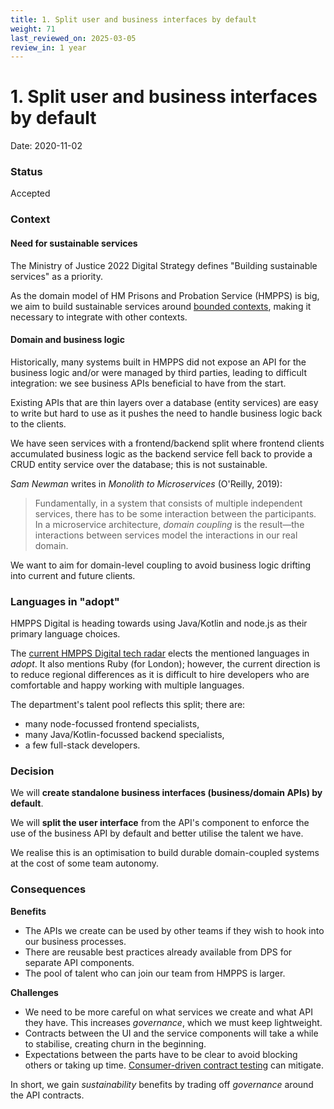 ```yaml
---
title: 1. Split user and business interfaces by default
weight: 71
last_reviewed_on: 2025-03-05
review_in: 1 year
---
```


# 1. Split user and business interfaces by default

Date: 2020-11-02

### Status

Accepted

### Context

#### Need for sustainable services

The Ministry of Justice 2022 Digital Strategy defines "Building sustainable services" as a priority.

As the domain model of HM Prisons and Probation Service (HMPPS) is big, we aim to build sustainable services
around [bounded contexts][bounded-context], making it necessary to integrate with other contexts.

#### Domain and business logic

Historically, many systems built in HMPPS did not expose an API for the business logic and/or were managed by third
parties, leading to difficult integration: we see business APIs beneficial to have from the start.

Existing APIs that are thin layers over a database (entity services) are easy to write but hard to use as it pushes
the need to handle business logic back to the clients.

We have seen services with a frontend/backend split where frontend clients accumulated business logic as the
backend service fell back to provide a CRUD entity service over the database; this is not sustainable.

_Sam Newman_ writes in _Monolith to Microservices_ (O'Reilly, 2019):

> Fundamentally, in a system that consists of multiple independent services, there has to be some interaction between
> the participants. In a microservice architecture, _domain coupling_ is the result—the interactions between services
> model the interactions in our real domain.

We want to aim for domain-level coupling to avoid business logic drifting into current and future clients.

### Languages in "adopt"

HMPPS Digital is heading towards using Java/Kotlin and node.js as their primary language choices.

The [current HMPPS Digital tech radar][radar] elects the mentioned languages in _adopt_. It also mentions Ruby (for London);
however, the current direction is to reduce regional differences as it is difficult to hire developers who are comfortable
and happy working with multiple languages.

The department's talent pool reflects this split; there are:

- many node-focussed frontend specialists,
- many Java/Kotlin-focussed backend specialists,
- a few full-stack developers.

### Decision

We will **create standalone business interfaces (business/domain APIs) by default**.

We will **split the user interface** from the API's component to enforce the use of the business API by default
and better utilise the talent we have.

We realise this is an optimisation to build durable domain-coupled systems at the cost of some team autonomy.

### Consequences

**Benefits**

- The APIs we create can be used by other teams if they wish to hook into our business processes.
- There are reusable best practices already available from DPS for separate API components.
- The pool of talent who can join our team from HMPPS is larger.

**Challenges**

- We need to be more careful on what services we create and what API they have. This increases _governance_,
  which we must keep lightweight.
- Contracts between the UI and the service components will take a while to stabilise, creating churn in the beginning.
- Expectations between the parts have to be clear to avoid blocking others or taking up time. [Consumer-driven contract testing][cdct] can mitigate.

In short, we gain _sustainability_ benefits by trading off _governance_ around the API contracts.

[radar]: https://ministryofjustice.github.io/hmpps-digital-tech-radar/
[cdct]: https://www.thoughtworks.com/radar/techniques/consumer-driven-contract-testing
[bounded-context]: https://martinfowler.com/bliki/BoundedContext.html
